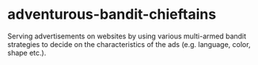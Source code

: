 # adventurous-bandit-chieftains

Serving advertisements on websites by using various multi-armed bandit strategies to decide on the characteristics of the ads (e.g. language, color, shape etc.).
